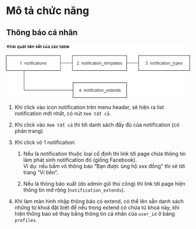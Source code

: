 # Mô tả chức năng

## Thông báo cá nhân

![](img/notifications_relation.png)

1. Khi click vào icon notification trên menu header, sẽ hiện ra list notification mới nhất, có nút `Xem tất cả`. 

1. Khi click vào `Xem tất cả` thì tới danh sách đầy đủ của notification (có phân trang).

1. Khi click vô 1 notification:

    1. Nếu là notification thuộc loại cố định thì link tới page chứa thông tin làm phát sinh notification đó (giống Facebook).  
    Ví dụ: nếu bấm vô thông báo “Bạn được ủng hộ xxx đồng” thì sẽ tới trang “Ví tiền”.

    1. Nếu là thông báo xuất (do admin gửi thủ công) thì link tới page hiện thông tin mở rộng (`notification_extends`).

1. Khi làm màn hình nhập thông báo có extend, có thể lên sẵn danh sách những từ khoá đặt biệt để nếu trong extend có chứa từ khoá này, khi hiện thông báo sẽ thay bằng thông tin cá nhân của `user_id` ở bảng `profiles`. 

